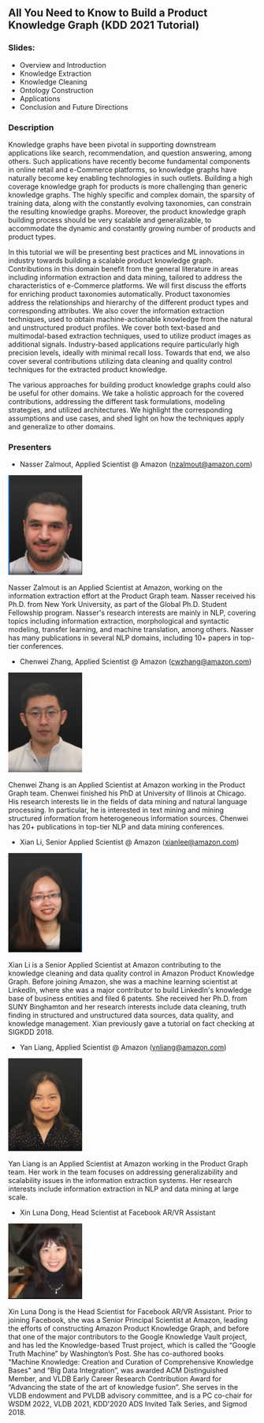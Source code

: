 ## All You Need to Know to Build a Product Knowledge Graph (KDD 2021 Tutorial)

### Slides:
* Overview and Introduction 
* Knowledge Extraction
* Knowledge Cleaning
* Ontology Construction
* Applications
* Conclusion and Future Directions


### Description
Knowledge graphs have been pivotal in supporting downstream applications like search, recommendation, and question answering, among others. Such applications have recently become fundamental components in online retail and e-Commerce platforms, so knowledge graphs have naturally become key enabling technologies in such outlets. Building a high coverage knowledge graph for products is more challenging than generic knowledge graphs. The highly specific and complex domain, the sparsity of training data, along with the constantly evolving taxonomies, can constrain the resulting knowledge graphs. Moreover, the product knowledge graph building process should be very scalable and generalizable, to accommodate the dynamic and constantly growing number of products and product types.
    
In this tutorial we will be presenting best practices and ML innovations in industry towards building a scalable product knowledge graph. Contributions in this domain benefit from the general literature in areas including information extraction and data mining, tailored to address the characteristics of e-Commerce platforms. We will first discuss the efforts for enriching product taxonomies automatically. Product taxonomies address the relationships and hierarchy of the different product types and corresponding attributes. We also cover the information extraction techniques, used to obtain machine-actionable knowledge from the natural and unstructured product profiles. We cover both text-based and multimodal-based extraction techniques, used to utilize product images as additional signals. Industry-based applications require particularly high precision levels, ideally with minimal recall loss. Towards that end, we also cover several contributions utilizing data cleaning and quality control techniques for the extracted product knowledge. 
    
The various approaches for building product knowledge graphs could also be useful for other domains. We take a holistic approach for the covered contributions, addressing the different task formulations, modeling strategies, and utilized architectures. We highlight the corresponding assumptions and use cases, and shed light on how the techniques apply and generalize to other domains. 


### Presenters
* Nasser Zalmout, Applied Scientist @ Amazon (nzalmout@amazon.com)
<img src="./photos/Nasser.jpg" width="150">

Nasser Zalmout is an Applied Scientist at Amazon, working on the information extraction effort at the Product Graph team. Nasser received his Ph.D. from New York University, as part of the Global Ph.D. Student Fellowship program. Nasser's research interests are mainly in NLP, covering topics including information extraction, morphological and syntactic modeling, transfer learning, and machine translation, among others. Nasser has many publications in several NLP domains, including 10+ papers in top-tier conferences. 

* Chenwei Zhang, Applied Scientist @ Amazon (cwzhang@amazon.com)
<img src="./photos/Chenwei.jpg" width="150">

Chenwei Zhang is an Applied Scientist at Amazon working in the Product Graph team. Chenwei finished his PhD at University of Illinois at Chicago. His research interests lie in the fields of data mining and natural language processing. In particular, he is interested in text mining and mining structured information from heterogeneous information sources. Chenwei has 20+ publications in top-tier NLP and data mining conferences. 

* Xian Li, Senior Applied Scientist @ Amazon (xianlee@amazon.com)
<img src="./photos/Xian.jpg" width="150">

Xian Li is a Senior Applied Scientist at Amazon contributing to the knowledge cleaning and data quality control in Amazon Product Knowledge Graph. Before joining Amazon, she was a machine learning scientist at LinkedIn, where she was a major contributor to build LinkedIn's knowledge base of business entities and filed 6 patents. She received her Ph.D. from SUNY Binghamton and her research interests include data cleaning, truth finding in structured and unstructured data sources, data quality, and knowledge management. Xian previously gave a tutorial on fact checking at SIGKDD 2018.

* Yan Liang, Applied Scientist @ Amazon (ynliang@amazon.com)
<img src="./photos/Yan.jpg" width="150">

Yan Liang is an Applied Scientist at Amazon working in the Product Graph team. Her work in the team focuses on addressing generalizability and scalability issues in the information extraction systems. Her research interests include information extraction in NLP and data mining at large scale.

* Xin Luna Dong, Head Scientist at Facebook AR/VR Assistant
<img src="./photos/Luna.jpg" width="150">

Xin Luna Dong is the Head Scientist for Facebook AR/VR Assistant. Prior to joining Facebook, she was a Senior Principal Scientist at Amazon, leading the efforts of constructing Amazon Product Knowledge Graph, and before that one of the major contributors to the Google Knowledge Vault project, and has led the Knowledge-based Trust project, which is called the “Google Truth Machine” by Washington’s Post. She has co-authored books "Machine Knowledge: Creation and Curation of Comprehensive Knowledge Bases" and “Big Data Integration”, was awarded ACM Distinguished Member, and VLDB Early Career Research Contribution Award for “Advancing the state of the art of knowledge fusion”. She serves in the VLDB endowment and PVLDB advisory committee, and is a PC co-chair for WSDM 2022, VLDB 2021, KDD'2020 ADS Invited Talk Series, and Sigmod 2018.
